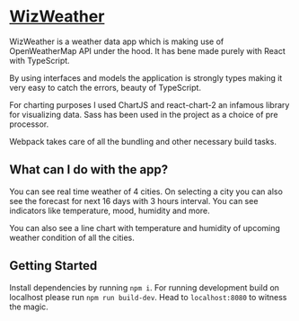 # [WizWeather](https://wizweather.herokuapp.com/)

WizWeather is a weather data app which is making use of OpenWeatherMap API under the hood. It has bene made purely with React with TypeScript.

By using interfaces and models the application is strongly types making it very easy to catch the errors, beauty of TypeScript.

For charting purposes I used ChartJS and react-chart-2 an infamous library for visualizing data. Sass has been used in the project as a choice of pre processor.

Webpack takes care of all the bundling and other necessary build tasks.

## What can I do with the app?

You can see real time weather of 4 cities. On selecting a city you can also see the forecast for next 16 days with 3 hours interval. You can see indicators like temperature, mood, humidity and more.

You can also see a line chart with temperature and humidity of upcoming weather condition of all the cities.

## Getting Started

Install dependencies by running `npm i`.
For running development build on localhost please run `npm run build-dev`.
Head to `localhost:8080` to witness the magic.
